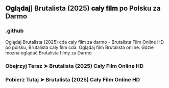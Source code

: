 ## 𝐎𝐠𝐥ą𝐝𝐚𝐣] Brutalista (2025) 𝐜𝐚ł𝐲 𝐟𝐢𝐥𝐦 po Polsku za Darmo

### .github

Oglądaj Brutalista (2025) cda cały film za darmo - Brutalista Film Online HD po polsku, Brutalista caly film cda. Oglądaj film Brutalista online. Gdzie można oglądać Brutalista filmy za Darmo

### Obejrzyj Teraz ➤ Brutalista (2025) Cały Film Online HD

### Pobierz Tutaj ➤ Brutalista (2025) Cały Film Online HD
